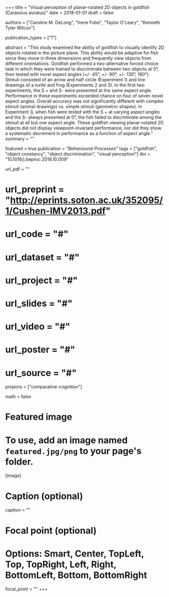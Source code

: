 +++
title = "Visual perception of planar-rotated 2D objects in goldfish (Carassius auratus)"
date = 2018-01-01
draft = false

authors = ["Caroline M. DeLong", "Irene Fobe", "Taylor O'Leary", "Kenneth Tyler Wilcox"]

publication_types = ["1"]

abstract = "This study examined the ability of goldfish to visually identify 2D objects rotated in the picture plane. This ability would be adaptive for fish since they move in three dimensions and frequently view objects from different orientations. Goldfish performed a two-alternative forced choice task in which they were trained to discriminate between two objects at 0°, then tested with novel aspect angles (+/- 45°, +/- 90°, +/- 135°, 180°). Stimuli consisted of an arrow and half circle (Experiment 1) and line drawings of a turtle and frog (Experiments 2 and 3). In the first two experiments, the S + and S- were presented at the same aspect angle. Performance in these experiments exceeded chance on four of seven novel aspect angles. Overall accuracy was not significantly different with complex stimuli (animal drawings) vs. simple stimuli (geometric shapes). In Experiment 3, when fish were tested with the S + at varying aspect angles and the S- always presented at 0°, the fish failed to discriminate among the stimuli at all but one aspect angle. These goldfish viewing planar-rotated 2D objects did not display viewpoint-invariant performance, nor did they show a systematic decrement in performance as a function of aspect angle."
summary = ""

featured = true
publication = "*Behavioural Processes*"
tags = ["goldfish", "object constancy", "object discrimination", "visual perception"]
doi = "10.1016/j.beproc.2018.10.009"

url_pdf = ""
# url_preprint = "http://eprints.soton.ac.uk/352095/1/Cushen-IMV2013.pdf"
# url_code = "#"
# url_dataset = "#"
# url_project = "#"
# url_slides = "#"
# url_video = "#"
# url_poster = "#"
# url_source = "#"

projects = ["comparative-cognition"]

math = false

# Featured image
# To use, add an image named `featured.jpg/png` to your page's folder.
[image]
  # Caption (optional)
  caption = ""

  # Focal point (optional)
  # Options: Smart, Center, TopLeft, Top, TopRight, Left, Right, BottomLeft, Bottom, BottomRight
  focal_point = ""
+++
